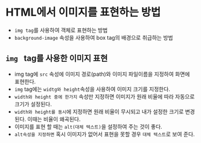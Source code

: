 # HTML에서 이미지를 표현하는 방법

- `img tag`를 사용하여 객체로 표현하는 방법
- `background-image` 속성을 사용하여 box tag의 배경으로 취급하는 방법

## `img ` tag를 사용한 이미지 표현

- img tag에 `src` 속성에 이미지 경로(path)와 이미지 파일이름을 지정하여 화면에 표현한다.
- `img` tag에는 `widtg와 height`속성을 사용하여 이미지 크기를 지정한다.
- `width와 height 중에 한가지` 속성만 지정하면 이미지가 원래 비율에 따라 자동으로 크기가 설정된다.
- `width와 height를 동시`에 지정하면 원래 비율이 무시되고
  내가 설정한 크기로 변경된다. 이때는 비율이 왜곡된다.
- 이미지를 표현 할 때는 `alt(대체 텍스트)`을 설정하여 주는 것이 좋다.
- `alt속성을 지정하면` 혹시 이미지가 없어서 표현을 못할 경우 `대체 텍스트`로 보여 준다.
